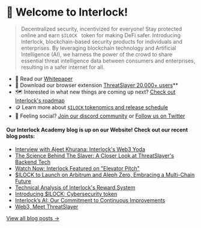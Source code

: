 # 👋 Welcome to Interlock!

> Decentralized security, incentivized for everyone! Stay protected online and earn ``$ILOCK `` token for making DeFi safer. Introducing Interlock, blockchain-based security products for individuals and enterprises. By leveraging blockchain technology and Artificial Intelligence (AI), we harness the power of the crowd to share essential threat intelligence data between consumers and enterprises,
resulting in a safer internet for all.

* :book: Read our [Whitepaper](https://docs.interlock.network/token/whitepaper.html)
* :jigsaw: Download our browser extension [ThreatSlayer 20,000+ users](https://chrome.google.com/webstore/detail/threatslayer/mgcmocglffknmbhhfjihifeldhghihpj)** 
* 🗺️ Interested in what new things are coming up next? [Check out Interlock's roadmap](https://docs.interlock.network/token/whitepaper.html#ecosystem) 
* 🪙 Learn more about [`$ILOCK` tokenomics and release schedule](https://docs.interlock.network/token/supply.html)
* 🦩 Feeling social? [Join our discord community](https://bit.ly/intldiscord) or [Follow us on Twitter](https://bit.ly/ilocktwitter)

#### Our Interlock Academy blog is up on our Website! Check out our recent blog posts:

- [Interview with Ajeet Khurana: Interlock's Web3 Yoda](https://www.interlock.network/blog/ajeet)
- [The Science Behind The Slayer: A Closer Look at ThreatSlayer's Backend Tech](https://www.interlock.network/blog/the-science-behind-the-slayer-a-closer-look-at-threatslayers-backend-tech)
- [Watch Now: Interlock Featured on "Elevator Pitch"](https://www.interlock.network/blog/watch-now-interlock-featured-on-elevator-pitch)
- [$ILOCK to Launch on Arbitrum and Aleph Zero, Embracing a Multi-Chain Future](https://www.interlock.network/blog/ilock-to-launch-on-arbitrum-and-aleph-zero-embracing-a-multi-chain-future)
- [Technical Analysis of Interlock's Reward System](https://www.interlock.network/post/ilock-technical-analysis-of-interlocks-reward-system)
- [Introducing $ILOCK: Cybersecurity token](https://www.interlock.network/post/introducing-ilock-cybersecurity-token)
- [Interlock’s AI: Our Commitment to Continuous Improvements](https://www.interlock.network/post/interlocks-ai-our-commitment-to-continuous-improvements)
- [Web3, Meet ThreatSlayer](https://www.interlock.network/post/web-3-meet-threatslayer)

[View all blog posts &rarr;](https://www.interlock.network/blogs)
